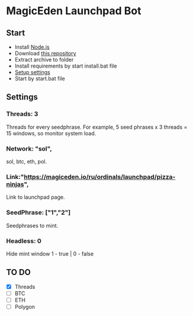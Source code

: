 # MagicEden Launchpad Bot
## Start
* Install [Node.js](https://nodejs.org/en/download/current)
* Download [this repository](https://github.com/Starlk7/me/archive/refs/heads/main.zip)
* Extract archive to folder
* Install requirements by start install.bat file
* [Setup settings](https://github.com/Starlk7/me/blob/main/README.md#settings)
* Start by start.bat file

## Settings
### Threads: 3
Threads for every seedphrase. For example, 5 seed phrases x 3 threads = 15 windows, so monitor system load.
### Network: "sol", 
sol, btc, eth, pol.
### Link:"https://magiceden.io/ru/ordinals/launchpad/pizza-ninjas",
Link to launchpad page.
### SeedPhrase: ["1","2"]
Seedphrases to mint.
### Headless: 0
Hide mint window
1 - true | 0 - false


## TO DO
- [x] Threads
- [ ] BTC
- [ ] ETH
- [ ] Polygon
